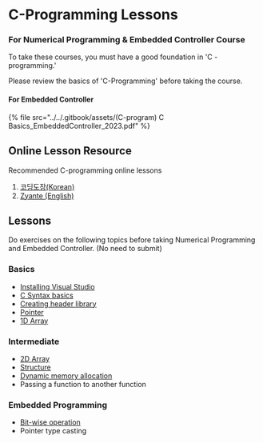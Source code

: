 # C-Programming Lessons

### For Numerical Programming & Embedded Controller Course

To take these courses, you must have a good foundation in 'C -programming.'

Please review the basics of 'C-Programming' before taking the course.

#### For Embedded Controller

{% file src="../../.gitbook/assets/(C-program) C Basics_EmbeddedController_2023.pdf" %}



## Online Lesson Resource

Recommended C-programming online lessons

1. [코딩도장(Korean)](https://dojang.io/course/view.php?id=2)
2. [Zyante (English)](https://zybooks.zyante.com)

###

## Lessons

Do exercises on the following topics before taking Numerical Programming and Embedded Controller. (No need to submit)

### Basics

* [Installing Visual Studio](installing-visual-studio/visual-studio-2022.md)
* [C Syntax basics](https://dojang.io/mod/page/view.php?id=506)
* [Creating header library](creating-header-lib.md)
* [Pointer](pointer.md)
* [1D Array](array.md)

### Intermediate

* [2D Array](2d-array.md)
* [Structure](structure.md)
* [Dynamic memory allocation](dynamic-alloc.md)
* Passing a function to another function

### Embedded Programming

* [Bit-wise operation](bitwise-operation.md)
* Pointer type casting
